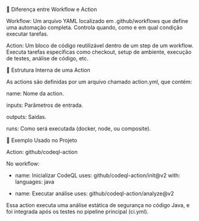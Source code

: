 🔹 Diferença entre Workflow e Action

Workflow: Um arquivo YAML localizado em .github/workflows que define uma automação completa. Controla quando, como e em qual condição executar tarefas.

Action: Um bloco de código reutilizável dentro de um step de um workflow. Executa tarefas específicas como checkout, setup de ambiente, execução de testes, análise de código, etc.

🔹 Estrutura Interna de uma Action

As actions são definidas por um arquivo chamado action.yml, que contém:

name: Nome da action.

inputs: Parâmetros de entrada.

outputs: Saídas.

runs: Como será executada (docker, node, ou composite).

🔹 Exemplo Usado no Projeto

Action: github/codeql-action

No workflow:

- name: Inicializar CodeQL
  uses: github/codeql-action/init@v2
  with:
  languages: java

- name: Executar análise
  uses: github/codeql-action/analyze@v2

Essa action executa uma análise estática de segurança no código Java, e foi integrada após os testes no pipeline principal (ci.yml).
